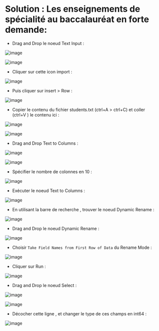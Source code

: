 # Solution : Les enseignements de spécialité au baccalauréat en forte demande:

- Drag and Drop le noeud Text Input :

![image](https://user-images.githubusercontent.com/123749462/226664717-297b3898-7fb3-466f-9ae2-794b4188a0e4.png)

![image](https://user-images.githubusercontent.com/123749462/226667385-66f3d533-df55-407d-a5db-3b343d664742.png)

- Cliquer sur cette icon import :

![image](https://user-images.githubusercontent.com/123749462/226669297-0c95fc3d-9b64-4961-a0ca-59e7c372e133.png)

- Puis cliquer sur insert > Row :

![image](https://user-images.githubusercontent.com/123749462/226673963-f7ce7727-4775-4060-93a1-1c715ab11566.png)

- Copier le contenu du fichier students.txt (ctrl+A > ctrl+C) et coller (ctrl+V ) le contenu ici :

![image](https://user-images.githubusercontent.com/123749462/226674903-0fe9925b-b253-40d4-bbe8-05d44fd1b30d.png)

![image](https://user-images.githubusercontent.com/123749462/226675277-3f828f32-96bf-4be0-a5e4-5a2ca23e2ac5.png)

- Drag and Drop Text to Columns :

![image](https://user-images.githubusercontent.com/123749462/226678411-986ae2e3-8a56-4770-8149-cbc7dbb53a62.png)

![image](https://user-images.githubusercontent.com/123749462/226678476-721676ba-9d46-4eb1-a8eb-90c6d01763b8.png)

- Spécifier le nombre de colonnes en 10 :

![image](https://user-images.githubusercontent.com/123749462/226678990-779afd65-d616-4819-9654-f4c7320bd7c3.png)

- Exécuter le noeud Text to Columns :

![image](https://user-images.githubusercontent.com/123749462/226679492-0bd753f2-b925-4a0d-bdaa-6643458154cf.png)

- En utilisant la barre de recherche , trouver le noeud Dynamic Rename :

![image](https://user-images.githubusercontent.com/123749462/226681457-5099ef91-be85-42c3-be79-c026c56b43ab.png)

- Drag and Drop le noeud Dynamic Rename :

![image](https://user-images.githubusercontent.com/123749462/226681662-519edcc7-d104-4f65-94b1-f8684a94f27a.png)

- Choisir ``Take Field Names from First Row of Data`` du Rename Mode :

![image](https://user-images.githubusercontent.com/123749462/226682693-b2f59af0-1938-4d4f-ba92-7993f2e92bc8.png)

- Cliquer sur Run :

![image](https://user-images.githubusercontent.com/123749462/226683147-fe907228-df3d-446c-8d1a-3d6de468320a.png)

- Drag and Drop le noeud Select :

![image](https://user-images.githubusercontent.com/123749462/226683685-094afffc-149a-4a9b-a78f-a957df57dc31.png)

![image](https://user-images.githubusercontent.com/123749462/226683857-fc6ca692-9611-48c9-af2d-bad44f3c5d12.png)

- Décocher cette ligne , et changer le type de ces champs en int64 :

![image](https://user-images.githubusercontent.com/123749462/226685805-47c66f04-f8a4-4de3-8edd-c1ab39c16cfc.png)









